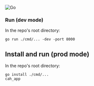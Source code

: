 ![Go](https://github.com/j4rv/cah/workflows/Go/badge.svg)

### Run (dev mode)

In the repo's root directory:

`go run ./cmd/... -dev -port 8000`

## Install and run (prod mode)

In the repo's root directory:

```
go install ./cmd/...
cah_app
```